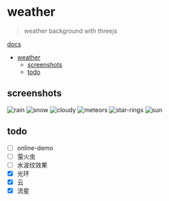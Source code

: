 # weather
> weather background with threejs

[docs](/docs/README.md)

- [weather](#weather)
  - [screenshots](#screenshots)
  - [todo](#todo)

## screenshots

![rain](https://user-images.githubusercontent.com/6839576/83318117-40741480-a264-11ea-9f28-e4e4b55326dd.gif)
![snow](https://user-images.githubusercontent.com/6839576/82968936-f7705600-a000-11ea-89ba-b33ed5d7bc77.gif)
![cloudy](https://user-images.githubusercontent.com/6839576/83318092-191d4780-a264-11ea-9095-29d5ff180247.gif)
![meteors](https://user-images.githubusercontent.com/6839576/82881928-ed077b00-9f72-11ea-80c8-788bdbe7d38c.gif)
![star-rings](https://user-images.githubusercontent.com/6839576/82881937-f0026b80-9f72-11ea-9cf2-fe2dd3f06937.gif)
![sun](https://user-images.githubusercontent.com/6839576/82881946-f2fd5c00-9f72-11ea-8083-69b4dabd71d5.gif)

## todo

- [ ] online-demo
- [ ] 萤火虫
- [ ] 水波纹效果
- [x] 光环
- [x] 云
- [x] 流星